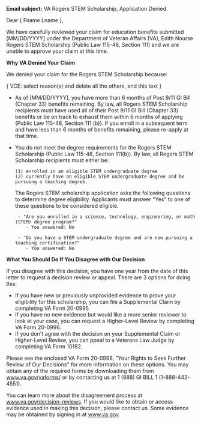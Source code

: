 **Email subject:** VA Rogers STEM Scholarship, Application Denied

Dear { Fname Lname },

We have carefully reviewed your claim for education benefits submitted [MM/DD/YYYY] under the Department of Veteran Affairs (VA), Edith Nourse Rogers STEM Scholarship (Public Law 115-48, Section 111) and we are unable to approve your claim at this time.

**Why VA Denied Your Claim**

We denied your claim for the Rogers STEM Scholarship because:

{ VCE: select reason(s) and delete all the others, and this text }

- As of [MM/DD/YYYY], you have more than 6 months of Post 9/11 GI Bill (Chapter 33) benefits remaining.  By law, all Rogers STEM Scholarship recipients must have used all of their Post 9/11 GI Bill (Chapter 33) benefits or be on track to exhaust them within 6 months of applying (Public Law 115-48, Section 111 (b)).  If you enroll in a subsequent term and have less than 6 months of benefits remaining, please re-apply at that time.

- You do not meet the degree requirements for the Rogers STEM Scholarship (Public Law 115-48, Section 111(b)). By law, all Rogers STEM Scholarship recipients must either be:

      (1) enrolled in an eligible STEM undergraduate degree
      (2) currently have an eligible STEM undergraduate degree and be pursuing a teaching degree.
 
     The Rogers STEM scholarship application asks the following questions to determine degree eligibility.  Applicants must answer "Yes" to one of these questions to be considered eligible.
 
       - "Are you enrolled in a science, technology, engineering, or math (STEM) degree program?"
          - You answered: No
       
       - "Do you have a STEM undergraduate degree and are now pursuing a teaching certification?"
          - You answered: No
       
**What You Should Do If You Disagree with Our Decision**

If you disagree with this decision, you have one year from the date of this letter to request a decision review or appeal.  There are 3 options for doing this:

- If you have new or previously unprovided evidence to prove your eligibility for this scholarship, you can file a Supplemental Claim by completing VA Form 20-0995.
- If you have no new evidence but would like a more senior reviewer to look at your case, you can request a Higher-Level Review by completing VA Form 20-0996.
- If you don't agree with the decision on your Supplemental Claim or Higher-Level Review, you can ppeal to a Veterans Law Judge by completing VA Form 10182.

Please see the enclosed VA Form 20-0998, "Your Rights to Seek Further Review of Our Decisions" for more information on these options.  You may obtain any of the required forms by downloading them from www.va.gov/vaforms/ or by contacting us at 1 (888) GI BILL 1 (1-888-442-4551).

You can learn more about the disagreement process at www.va.gov/decision-reviews.  If you would like to obtain or access evidence used in making this decision, please contact us.  Some evidence may be obtained by signing in at www.va.gov.
